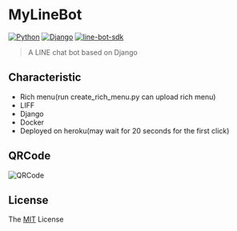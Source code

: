 # MyLineBot
[![Python](https://img.shields.io/badge/python-3.9.0-success.svg?style=flat-round)](https://www.python.org/downloads/release/python-390/)
[![Django](https://img.shields.io/badge/django-3.1.5-success.svg?style=flat-round)](https://www.djangoproject.com/)
[![line-bot-sdk](https://img.shields.io/badge/line_bot_sdk-1.18.0-success.svg?style=flat-round)](https://github.com/line/line-bot-sdk-python)

> A LINE chat bot based on Django

## Characteristic
+ Rich menu(run create_rich_menu.py can upload rich menu)
+ LIFF
+ Django
+ Docker
+ Deployed on heroku(may wait for 20 seconds for the first click)

## QRCode

![QRCode](https://github.com./viridis959/MyLineBot/blob/master/rich_menu/QRCode.png?raw=true)

## License
The [MIT](http://opensource.org/licenses/MIT) License
